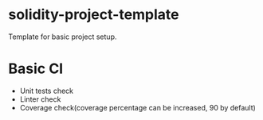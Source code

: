 # solidity-project-template

Template for basic project setup.

# Basic CI

- Unit tests check
- Linter check
- Coverage check(coverage percentage can be increased, 90 by default)
